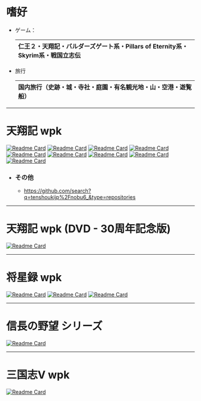 # 嗜好

- ゲーム：

    |仁王２・天翔記・バルダーズゲート系・Pillars of Eternity系・Skyrim系・戦国立志伝|
    |:---|

- 旅行

    |国内旅行（史跡・城・寺社・庭園・有名観光地・山・空港・遊覧船）|
    |:---|


---

# 天翔記 wpk

[![Readme Card](https://github-readme-stats.vercel.app/api/pin/?username=tenshoukijp&repo=nobu6_mod_tsmod)](https://github.com/tenshoukijp/nobu6_mod_tsmod) [![Readme Card](https://github-readme-stats.vercel.app/api/pin/?username=tenshoukijp&repo=nobu6_mod_scenariomod)](https://github.com/tenshoukijp/nobu6_mod_scenariomod)
 [![Readme Card](https://github-readme-stats.vercel.app/api/pin/?username=tenshoukijp&repo=nobu6_mod_pluginmod)](https://github.com/tenshoukijp/nobu6_mod_pluginmod)  [![Readme Card](https://github-readme-stats.vercel.app/api/pin/?username=tenshoukijp&repo=nobu6_mod_moddebugger)](https://github.com/tenshoukijp/nobu6_mod_moddebugger)  
[![Readme Card](https://github-readme-stats.vercel.app/api/pin/?username=tenshoukijp&repo=nobu6_mod_mapdataobgkmod  )](https://github.com/tenshoukijp/nobu6_mod_mapdataobgkmod ) [![Readme Card](https://github-readme-stats.vercel.app/api/pin/?username=tenshoukijp&repo=nobu6_mod_mapdatahdmod )](https://github.com/tenshoukijp/nobu6_mod_mapdatahdmod )
[![Readme Card](https://github-readme-stats.vercel.app/api/pin/?username=tenshoukijp&repo=nobu6_tool_savedataeditor )](https://github.com/tenshoukijp/nobu6_tool_savedataeditor ) [![Readme Card](https://github-readme-stats.vercel.app/api/pin/?username=tenshoukijp&repo=nobu6_tool_hexmap_editor )](https://github.com/tenshoukijp/nobu6_tool_hexmap_editor )
[![Readme Card](https://github-readme-stats.vercel.app/api/pin/?username=tenshoukijp&repo=nobu6_mod_memoryeditormod)](https://github.com/tenshoukijp/nobu6_mod_memoryeditormod)

- ### その他
  - https://github.com/search?q=tenshoukijp%2Fnobu6_&type=repositories

---

# 天翔記 wpk (DVD - 30周年記念版)

 [![Readme Card](https://github-readme-stats.vercel.app/api/pin/?username=tenshoukijp&repo=nobu6dvd_mod_goldenpatchupdater )](https://github.com/tenshoukijp/nobu6dvd_mod_goldenpatchupdater )

---

# 将星録 wpk

 [![Readme Card](https://github-readme-stats.vercel.app/api/pin/?username=tenshoukijp&repo=nobu7_data_face )](https://github.com/tenshoukijp/nobu7_data_face )  [![Readme Card](https://github-readme-stats.vercel.app/api/pin/?username=tenshoukijp&repo=nobu7_data_kahou )](https://github.com/tenshoukijp/nobu7_data_kahou )
 [![Readme Card](https://github-readme-stats.vercel.app/api/pin/?username=tenshoukijp&repo=nobu7_tool_savedat_softlink )](https://github.com/tenshoukijp/nobu7_tool_savedat_softlink )

---

# 信長の野望 シリーズ

[![Readme Card](https://github-readme-stats.vercel.app/api/pin/?username=tenshoukijp&repo=nobu_tool_nobubgmcnv)](https://github.com/tenshoukijp/nobu_tool_nobubgmcnv )

---

# 三国志Ⅴ wpk

[![Readme Card](https://github-readme-stats.vercel.app/api/pin/?username=tenshoukijp&repo=san5_tool_kaodatapviewer )](https://github.com/tenshoukijp/san5_tool_kaodatapviewer )